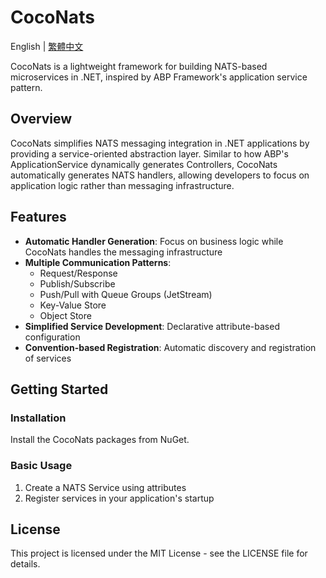 # CocoNats

English | [繁體中文](README.zh-TW.md)

CocoNats is a lightweight framework for building NATS-based microservices in .NET, inspired by ABP Framework's application service pattern.

## Overview

CocoNats simplifies NATS messaging integration in .NET applications by providing a service-oriented abstraction layer. Similar to how ABP's ApplicationService dynamically generates Controllers, CocoNats automatically generates NATS handlers, allowing developers to focus on application logic rather than messaging infrastructure.

## Features

- **Automatic Handler Generation**: Focus on business logic while CocoNats handles the messaging infrastructure
- **Multiple Communication Patterns**:
  - Request/Response
  - Publish/Subscribe
  - Push/Pull with Queue Groups (JetStream)
  - Key-Value Store
  - Object Store
- **Simplified Service Development**: Declarative attribute-based configuration
- **Convention-based Registration**: Automatic discovery and registration of services

## Getting Started

### Installation

Install the CocoNats packages from NuGet.

### Basic Usage

1. Create a NATS Service using attributes
2. Register services in your application's startup

## License

This project is licensed under the MIT License - see the LICENSE file for details.